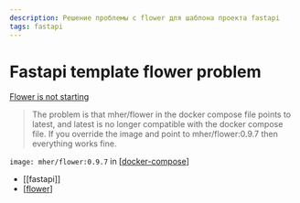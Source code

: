 ```yaml
---
description: Решение проблемы с flower для шаблона проекта fastapi
tags: fastapi
---
```

# Fastapi template flower problem

[Flower is not starting](https://github.com/tiangolo/full-stack-fastapi-postgresql/issues/398)

> The problem is that mher/flower in the docker compose file points to latest, and latest is no longer compatible with the docker compose file. If you override the image and point to mher/flower:0.9.7 then everything works fine.

`image: mher/flower:0.9.7` in [[docker-compose]]

- [[fastapi]]
- [[flower]]

[//begin]: # "Autogenerated link references for markdown compatibility"
[docker-compose]: docker-compose "Docker compose"
[flower]: flower "Flower"
[//end]: # "Autogenerated link references"